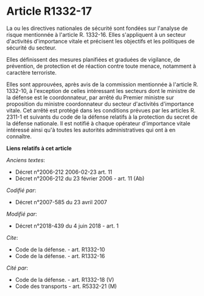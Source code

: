 # Article R1332-17

La ou les directives nationales de sécurité sont fondées sur l'analyse de risque mentionnée à l'article R. 1332-16. Elles
s'appliquent à un secteur d'activités d'importance vitale et précisent les objectifs et les politiques de sécurité du
secteur.

Elles définissent des mesures planifiées et graduées de vigilance, de prévention, de protection et de réaction contre toute
menace, notamment à caractère terroriste.

Elles sont approuvées, après avis de la commission mentionnée à l'article R. 1332-10, à l'exception de celles intéressant les
secteurs dont le ministre de la défense est le coordonnateur, par arrêté du Premier ministre sur proposition du ministre
coordonnateur du secteur d'activités d'importance vitale. Cet arrêté est protégé dans les conditions prévues par les articles
R. 2311-1 et suivants du code de la défense relatifs à la protection du secret de la défense nationale. Il est notifié à
chaque opérateur d'importance vitale intéressé ainsi qu'à toutes les autorités administratives qui ont à en connaître.

**Liens relatifs à cet article**

_Anciens textes_:

  - Décret n°2006-212 2006-02-23 art. 11
  - Décret n°2006-212 du 23 février 2006 - art. 11 (Ab)

_Codifié par_:

  - Décret n°2007-585 du 23 avril 2007

_Modifié par_:

  - Décret n°2018-439 du 4 juin 2018 - art. 1

_Cite_:

  - Code de la défense. - art. R1332-10
  - Code de la défense. - art. R1332-16

_Cité par_:

  - Code de la défense. - art. R1332-18 (V)
  - Code des transports - art. R5332-21 (M)
